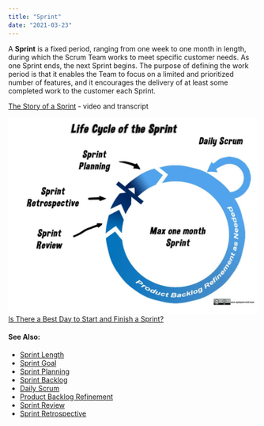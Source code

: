 ```yaml
---
title: "Sprint"
date: "2021-03-23"
---
```


A **Sprint** is a fixed period, ranging from one week to one month in length, during which the Scrum Team works to meet specific customer needs. As one Sprint ends, the next Sprint begins. The purpose of defining the work period is that it enables the Team to focus on a limited and prioritized number of features, and it encourages the delivery of at least some completed work to the customer each Sprint.

[The Story of a Sprint](/the-story-of-a-sprint) - video and transcript

![life cycle of the Scrum sprint - image by Agile Pain Relief Consulting](images/life-cycle-of-the-sprint-labelled-1024x805.jpg) [Is There a Best Day to Start and Finish a Sprint?](/blog/is-there-a-best-day-to-start-and-finish-a-sprint.html)

#### See Also:

- [Sprint Length](/glossary/sprint-length)
- [Sprint Goal](/glossary/sprint-goal)
- [Sprint Planning](/glossary/sprint-planning)
- [Sprint Backlog](/glossary/sprint-backlog)
- [Daily Scrum](/glossary/daily-scrum)
- [Product Backlog Refinement](/glossary/product-backlog-refinement)
- [Sprint Review](/glossary/sprint-review)
- [Sprint Retrospective](/glossary/sprint-retrospective)
